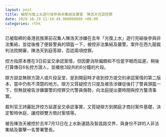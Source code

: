 ```yaml
---
layout: post
title: 被控光復上水遊行後參與非集結及襲警　陳浩天否認控罪
date: 2020-10-19 11:18:49.000000000 +08:00
categories: rthk
---
```


已被取締的香港民族黨前召集人陳浩天涉嫌在去年「光復上水」遊行完結後參與非法集結，並從後推了便裝警員的頭盔一下，被控非法集結及襲警。案件在西九龍裁判法院開審，陳浩天到庭答辯，否認兩項控罪。

控方指原本應在3日前呈交承認案情，但因要消除偏頗和不恰當字眼而延遲，稍後打算傳召6名控方證人，並播放3段共約6分鐘的片段。

辯方說並無辯方證人或片段呈堂，是到開庭時才收到控方提交的承認案情的第二版本，當中仍有不清楚的地方。辯方又質疑控方只提及被告涉嫌從後打了警員頭盔一下，但無就被告涉嫌襲警的控罪交代警員傷勢，向法庭提出要時間與控方釐清事實。

裁判官王詩麗批評控方延遲呈交承認事實，又質疑辯方到開庭才商討案件基礎，決定暫時休庭，讓控辯雙方商討案情等。

被告陳浩天被控於去年7月13日在上水新運路及智昌路交界，與身份不詳的人非法集結及襲擊一名警署警長。
